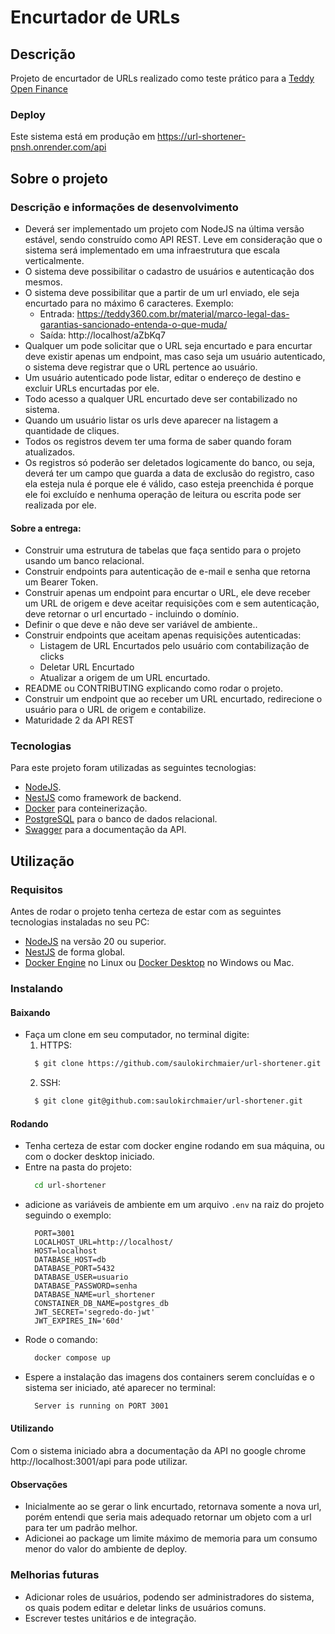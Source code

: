 
# Encurtador de URLs

## Descrição

Projeto de encurtador de URLs realizado como teste prático para a [Teddy Open Finance](https://teddydigital.io)

### Deploy

Este sistema está em produção em https://url-shortener-pnsh.onrender.com/api

## Sobre o projeto

### Descrição e informações de desenvolvimento

- Deverá ser implementado um projeto com NodeJS na última versão estável, sendo construído como API REST. Leve em consideração que o sistema será implementado em uma infraestrutura que escala verticalmente.
- O sistema deve possibilitar o cadastro de usuários e autenticação dos mesmos.
- O sistema deve possibilitar que a partir de um url enviado, ele seja encurtado para no máximo 6 caracteres. Exemplo:
  * Entrada: https://teddy360.com.br/material/marco-legal-das-garantias-sancionado-entenda-o-que-muda/
  * Saída: http://localhost/aZbKq7
- Qualquer um pode solicitar que o URL seja encurtado e para encurtar deve existir apenas um endpoint, mas caso seja um usuário autenticado, o sistema deve registrar que o URL pertence ao usuário. 
- Um usuário autenticado pode listar, editar o endereço de destino e excluir URLs encurtadas por ele.
- Todo acesso a qualquer URL encurtado deve ser contabilizado no sistema.
- Quando um usuário listar os urls deve aparecer na listagem a quantidade de cliques.
- Todos os registros devem ter uma forma de saber quando foram atualizados.
- Os registros só poderão ser deletados logicamente do banco, ou seja, deverá ter um campo que guarda a data de exclusão do registro, caso ela esteja nula é porque ele é válido, caso esteja preenchida é porque ele foi excluído e nenhuma operação de leitura ou escrita pode ser realizada por ele.

#### Sobre a entrega:

- Construir uma estrutura de tabelas que faça sentido para o projeto usando um banco relacional.
- Construir endpoints para autenticação de e-mail e senha que retorna um Bearer Token.
- Construir apenas um endpoint para encurtar o URL, ele deve receber um URL de origem e deve aceitar requisições com e sem autenticação, deve retornar o url encurtado - incluindo o domínio.
- Definir o que deve e não deve ser variável de ambiente..
- Construir endpoints que aceitam apenas requisições autenticadas:
  * Listagem de URL Encurtados pelo usuário com contabilização de clicks
  * Deletar URL Encurtado
  * Atualizar a origem de um URL encurtado.
- README ou CONTRIBUTING explicando como rodar o projeto.
- Construir um endpoint que ao receber um URL encurtado, redirecione o usuário para o URL de origem e contabilize.
- Maturidade 2 da API REST


### Tecnologias

Para este projeto foram utilizadas as seguintes tecnologias:

- [NodeJS](https://nodejs.org/pt).
- [NestJS](https://github.com/nestjs/nest) como framework de backend.
- [Docker](https://www.docker.com) para conteinerização.
- [PostgreSQL](https://www.postgresql.org) para o banco de dados relacional.
- [Swagger](https://swagger.io) para a documentação da API.

## Utilização

### Requisitos

Antes de rodar o projeto tenha certeza de estar com as seguintes tecnologias instaladas no seu PC:

- [NodeJS](https://nodejs.org/pt) na versão 20 ou superior.
- [NestJS](https://docs.nestjs.com/first-steps) de forma global.
- [Docker Engine](https://docs.docker.com/engine/install/) no Linux ou [Docker Desktop](https://www.docker.com/products/docker-desktop/) no Windows ou Mac.

### Instalando

#### Baixando

- Faça um clone em seu computador, no terminal digite:
  1. HTTPS:
    ```bash 
      $ git clone https://github.com/saulokirchmaier/url-shortener.git
    ```
  2. SSH: 
    ```bash
      $ git clone git@github.com:saulokirchmaier/url-shortener.git
    ```

#### Rodando

- Tenha certeza de estar com docker engine rodando em sua máquina, ou com o docker desktop iniciado.
- Entre na pasta do projeto:
  ```bash 
    cd url-shortener
  ```
- adicione as variáveis de ambiente em um arquivo `.env` na raiz do projeto seguindo o exemplo:
  ```
    PORT=3001
    LOCALHOST_URL=http://localhost/
    HOST=localhost
    DATABASE_HOST=db
    DATABASE_PORT=5432
    DATABASE_USER=usuario
    DATABASE_PASSWORD=senha
    DATABASE_NAME=url_shortener
    CONSTAINER_DB_NAME=postgres_db
    JWT_SECRET='segredo-do-jwt'
    JWT_EXPIRES_IN='60d'
  ```
- Rode o comando: 
  ```bash
    docker compose up
  ```
- Espere a instalação das imagens dos containers serem concluídas e o sistema ser iniciado, até aparecer no terminal:
  ```bash
    Server is running on PORT 3001
  ```

#### Utilizando

Com o sistema iniciado abra a documentação da API no google chrome http://localhost:3001/api para pode utilizar.

#### Observações

- Inicialmente ao se gerar o link encurtado, retornava somente a nova url, porém entendi que seria mais adequado retornar um objeto com a url para ter um padrão melhor.
- Adicionei ao package um limite máximo de memoria para um consumo menor do valor do ambiente de deploy.

### Melhorias futuras

- Adicionar roles de usuários, podendo ser administradores do sistema, os quais podem editar e deletar links de usuários comuns.
- Escrever testes unitários e de integração.
